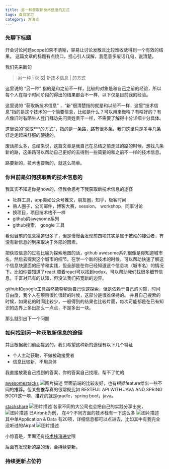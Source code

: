 ```yaml
---
title: 另一种获取新技术信息的方式
tags: 自我学习
category: 方法论
---
```


### 先聊下标题
开会讨论问题scope如果不清晰，容易让讨论发散且比较难收敛得到一个有效的结果。
这篇文章的标题有点绕口，担心引人误解，我愿意多废话几句，说清楚。

我们先来断句
 > 另一种 | 获取| 新技术信息 | 的方式

这里说的 “另一种” 指的是和之前不一样，比较的对象是和自己之前的经验，所以每个人在每个时间阶段的得出的结果都会不一样，以下仅是目前我的经验。

这里说的 “获取新技术信息” ，“新”很清楚指的就是和以前不一样，这里“技术信息”指的是这个技术的一个简要信息，比如是什么？可以用来做啥？有啥好的？有点像旧时有陌生人登门拜访先问贵姓贵干一样，不需要了解得十分详细十分具体。

这里说的“获取***的方式”，指的是一条路，路有很多条，我们这里只是多寻几条好走走起来舒服的便捷的。

废话那么多，总结来说，这篇文章是我自己在总结之前走过的路的时候，想找几条新的路，这条路可以帮助自己更好的去得到一些简要的和之前不一样的技术信息。

路要新的，技术也要新的，就这么简单。

### 你目前是如何获取新的技术信息的
我其实不知道你是how的，但我会思考下我获取新技术信息的途径
- 社群工具，app类如公众号推文，朋友圈，知乎，极客时间
- 熟人圈子，公司邮件，博客大赛，session， workshop，同事讨论
- 换项目，项目技术栈不一样
- github的awesome系列
- github搜索， google 工具


看似目前的信息渠道很多了，但是慢慢会发现前四项其实是属于被动的接受者，有没有新信息的到来取决于外部的因素。

把获取信息的过程比喻为探索地图的话，github awesome系列很像是你知道城市名，然后去探索这个城市的细节。在学一个新的技术的时候，可以帮助快速了解这个信息块里面的细节和实践，但全部是在你已经知道这个信息块（城市名）的情况下。比如你要知道了react 顺着react可以找到redux，可以帮助我们找很多细节信息，丰富对已有的认知，但没法我们拓宽新的边界。

github和google工具虽然能够帮助自己快速探索，但是依赖于自己的习惯，时间自由度，我个人在项目很忙很赶的时候，这部分是很难保持的。
并且自己搜索的时候，如果花的时间比较少，一般得到的结果也比较片面，每次可能都是在已有知识的边界上多出那么一点点，不是多出一块。


那么就引出下一个问题

### 如何找到另一种获取新信息的途径
并且根据我们前面提到的，我们希望这种新的途径有以下几个特征
- 个人主动获取，不做被动接受者
- 信息比较新，不用具体

我直接放我自己找到的答案，你的答案自己找哦，帮不了忙的

[awesomestacks][1]
![图片描述][2]
里面前端的比较友好，也有根据feature给出一些不同的推荐。但某些推荐真的很常规比如
RESTFUL API WITH JAVA AND SPRING BOOT这一项，推荐的就是gradle，spring boot，java。

[stackshare][3]
![图片描述][4]
各家不同的大公司也会把自己的实践分享出来，
![图片描述][5]
已Airbnb为例，
在4个不同方面的技术栈有一下这么多
![图片描述][6]
其中单Application & Data 有20项，详细信息都可以点进去，比如其中有我完全没听过的Airpal
![图片描述][7]

小惊喜是，里面还有[技术栈演进史][8]哦

后面有发现新的路的话，会持续更新。

### 持续更新占位符


  [1]: https://awesomestacks.dev/
  [2]: https://image-static.segmentfault.com/481/984/48198477-5d65e82d99979_articlex
  [3]: https://stackshare.io
  [4]: https://image-static.segmentfault.com/307/204/3072047225-5d65ebe62c585_articlex
  [5]: https://image-static.segmentfault.com/304/541/3045419670-5d65e9ecf145d_articlex
  [6]: https://image-static.segmentfault.com/340/989/3409894743-5d65ef6dc9d84_articlex
  [7]: https://image-static.segmentfault.com/232/100/2321007713-5d65efa5bc841_articlex
  [8]: https://stackshare.io/stack-history-timeline-unicorns-ipos-of-2019-tech-stack-evolution